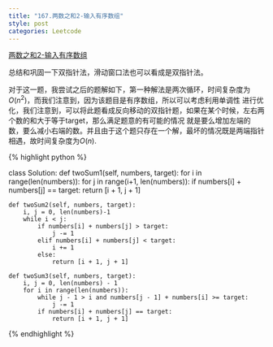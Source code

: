 ```yaml
---
title: "167.两数之和2-输入有序数组"
style: post
categories: Leetcode
---
```


[两数之和2-输入有序数组](https://leetcode-cn.com/problems/two-sum-ii-input-array-is-sorted/)

总结和巩固一下双指针法，滑动窗口法也可以看成是双指针法。

对于这一题，我尝试之后的题解如下，第一种解法是两次循环，时间复杂度为$O(n^2)$，而我们注意到，因为该题目是有序数组，所以可以考虑利用单调性
        进行优化，我们注意到，可以将此题看成反向移动的双指针题，如果在某个时候，左右两个数的和大于等于target，那么满足题意的有可能的情况
        就是要么增加左端的数，要么减小右端的数。并且由于这个题只存在一个解，最坏的情况既是两端指针相遇，故时间复杂度为$O(n)$.

{% highlight python %}

class Solution:
    def twoSum1(self, numbers, target):
        for i in range(len(numbers)):
            for j in range(i+1, len(numbers)):
                if numbers[i] + numbers[j] == target:
                    return [i + 1, j + 1]

    def twoSum2(self, numbers, target):
        i, j = 0, len(numbers)-1
        while i < j:
            if numbers[i] + numbers[j] > target:
                j -= 1
            elif numbers[i] + numbers[j] < target:
                i += 1
            else:
                return [i + 1, j + 1]

    def twoSum3(self, numbers, target):
        i, j = 0, len(numbers) - 1
        for i in range(len(numbers)):
            while j - 1 > i and numbers[j - 1] + numbers[i] >= target:
                j -= 1
            if numbers[i] + numbers[j] == target:
                return [i + 1, j + 1]

{% endhighlight %}

